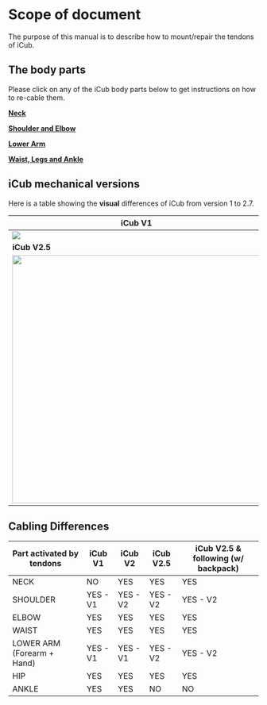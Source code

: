 # Scope of document

The purpose of this manual is to describe how to mount/repair the tendons of iCub.

## The body parts

Please click on any of the iCub body parts below to get instructions on how to re-cable them.

[**Neck**](neck.md)

[**Shoulder and Elbow**](shoulder_elbow.md)

[**Lower Arm**](lower_arm.md)

[**Waist, Legs and Ankle**](waist_legs.md)



## iCub mechanical versions

Here is a table showing the **visual** differences of iCub from version 1 to 2.7.

| iCub V1                                                      | iCub V2                                                      |
| ------------------------------------------------------------ | ------------------------------------------------------------ |
| <img src="./img/index/iCubV1.png" heigth="500px" width=auto> | <img src="./img/index/iCubV2.png" heigth="500px" width=auto> |
| **iCub V2.5**                                                | **iCub V2.5 - Backpack**                                     |
| <img src="img/index/iCubV2_5.png" height="500px" width=auto> | <img src="img/index/iCubV2_5_BP.png" height="500px" width=auto> |



## Cabling Differences

| Part activated by tendons  | iCub V1  | iCub V2  | iCub V2.5 | iCub V2.5 & following (w/ backpack) |
| -------------------------- | -------- | -------- | --------- | -------------------- |
| NECK                       | NO       | YES      | YES       | YES                  |
| SHOULDER                   | YES - V1 | YES - V2 | YES - V2  | YES - V2             |
| ELBOW                      | YES      | YES      | YES       | YES                  |
| WAIST                      | YES      | YES      | YES       | YES                  |
| LOWER ARM (Forearm + Hand) | YES - V1 | YES - V1 | YES - V2  | YES - V2             |
| HIP                        | YES      | YES      | YES       | YES                  |
| ANKLE                      | YES      | YES      | NO        | NO                   |
